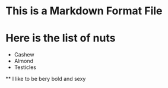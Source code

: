 # This is a Markdown Format File

# Here is the list of nuts
* Cashew
* Almond
* Testicles


** I like to be bery bold and sexy
